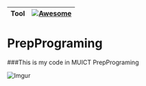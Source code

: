 
|Tool|[![Awesome](https://cdn.rawgit.com/sindresorhus/awesome/d7305f38d29fed78fa85652e3a63e154dd8e8829/media/badge.svg)](https://github.com/sindresorhus/awesome)|
|----|----|

# PrepPrograming
###This is my code in MUICT PrepPrograming  </n>

![Imgur](http://i.imgur.com/z9yRvX2.png?1)
